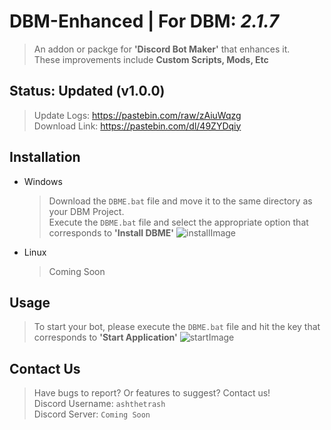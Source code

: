 # DBM-Enhanced | For DBM: _2.1.7_
> An addon or packge for **'Discord Bot Maker'** that enhances it.  
> These improvements include **Custom Scripts, Mods, Etc**


## Status: Updated (v1.0.0)
> Update Logs: https://pastebin.com/raw/zAiuWqzg  
> Download Link: https://pastebin.com/dl/49ZYDqiy


## Installation
- Windows
  > Download the `DBME.bat` file and move it to the same directory as your DBM Project.  
  > Execute the `DBME.bat` file and select the appropriate option that corresponds to **'Install DBME'**
  ![installImage](https://github.com/user-attachments/assets/7331103f-8b9f-4e4c-a0df-562c0e4d473a)

- Linux
  > Coming Soon


## Usage
> To start your bot, please execute the `DBME.bat` file and hit the key that corresponds to **'Start Application'**
![startImage](https://github.com/user-attachments/assets/c3ff14b5-a20b-4225-8872-c4ba01385634)


## Contact Us
> Have bugs to report? Or features to suggest? Contact us!  
> Discord Username: `ashthetrash`  
> Discord Server: `Coming Soon`
